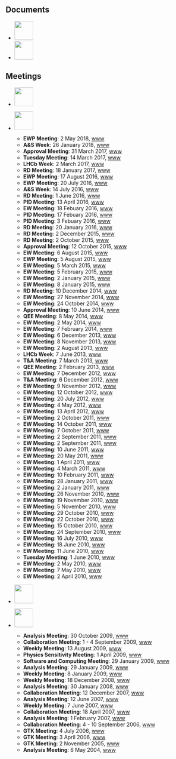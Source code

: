 ## Documents

- [<img src="../_images/cds.png" height="50">](http://cdsweb.cern.ch/search?ln=en&as=1&cc=LHCb&m1=a&p1=BIFANI&f1=author&op1=a&m2=a&p2=&f2=&op2=a&m3=a&p3=&f3=&action_search=Search&c=LHCb+Analysis+Notes&c=LHCb+Conference+Contributions&c=LHCb+Conference+Proceedings&c=LHCb+Internal+Notes&c=LHCb+Notes&c=LHCb+Talks&sf=&so=a&rm=&rg=25&sc=1&of=hb)
- [<img src="../_images/cernsearch.png" height="50">](https://search.cern.ch/Pages/IndicoResults.aspx?k=bifani&v1=-write#Default=%7B%22k%22%3A%22bifani%22%2C%22o%22%3A%5B%7B%22d%22%3A1%2C%22p%22%3A%22StartDate%22%7D%5D%7D)

## Meetings

- [<img src="../_images/indico.png" height="50">](https://indico.cern.ch/user/4548/dashboard/)

- [<img src="../_images/lhcb.png" height="50">](https://indico.cern.ch/category/6734/calendar)
  - **EWP Meeting**: 2 May 2018, [www](https://indico.cern.ch/event/724519/)
  - **A&S Week**: 26 January 2018, [www](https://indico.cern.ch/event/689674/)
  - **Approval Meeting**: 31 March 2017, [www](https://indico.cern.ch/event/627276/)
  - **Tuesday Meeting**: 14 March 2017, [www](https://indico.cern.ch/event/623467/)
  - **LHCb Week**: 2 March 2017, [www](https://indico.cern.ch/event/607443/)
  - **RD Meeting**: 18 January 2017, [www](https://indico.cern.ch/event/604838/)
  - **EWP Meeting**: 17 August 2016, [www](https://indico.cern.ch/event/562869/)
  - **EWP Meeting**: 20 July 2016, [www](https://indico.cern.ch/event/557249/)
  - **A&S Week**: 14 July 2016, [www](https://indico.cern.ch/event/442261/)
  - **RD Meeting**: 1 June 2016, [www](https://indico.cern.ch/event/489957/)
  - **PID Meeting**: 13 April 2016, [www](https://indico.cern.ch/event/518431/)
  - **EW Meeting**: 18 Febuary 2016, [www](https://indico.cern.ch/event/496349/)
  - **PID Meeting**: 17 Febuary 2016, [www](https://indico.cern.ch/event/496906/)
  - **PID Meeting**: 3 Febuary 2016, [www](https://indico.cern.ch/event/491966/)
  - **RD Meeting**: 20 January 2016, [www](https://indico.cern.ch/event/485379/)
  - **RD Meeting**: 2 December 2015, [www](https://indico.cern.ch/event/405161/)
  - **RD Meeting**: 2 October 2015, [www](https://indico.cern.ch/event/405155/)
  - **Approval Meeting**: 12 October 2015, [www](https://indico.cern.ch/event/440733/)
  - **EW Meeting**: 6 August 2015, [www](https://indico.cern.ch/event/437132/)
  - **EWP Meeting**: 5 August 2015, [www](https://indico.cern.ch/event/407478/)
  - **EW Meeting**: 5 March 2015, [www](https://indico.cern.ch/event/378147/)
  - **EW Meeting**: 5 February 2015, [www](https://indico.cern.ch/event/371338/)
  - **EW Meeting**: 2 January 2015, [www](https://indico.cern.ch/event/367601/)
  - **EW Meeting**: 8 January 2015, [www](https://indico.cern.ch/event/361989/)
  - **RD Meeting**: 10 December 2014, [www](https://indico.cern.ch/event/268928/)
  - **EW Meeting**: 27 November 2014, [www](https://indico.cern.ch/event/354977/)
  - **EW Meeting**: 24 October 2014, [www](https://indico.cern.ch/event/347949/)
  - **Approval Meeting**: 10 June 2014, [www](https://indico.cern.ch/event/237882/)
  - **QEE Meeting**: 8 May 2014, [www](https://indico.cern.ch/event/317139/)
  - **EW Meeting**: 2 May 2014, [www](https://indico.cern.ch/event/316349/)
  - **EW Meeting**: 7 February 2014, [www](https://indico.cern.ch/event/299631/)
  - **EW Meeting**: 6 December 2013, [www](https://indico.cern.ch/event/286709/)
  - **EW Meeting**: 8 November 2013, [www](https://indico.cern.ch/event/281866/)
  - **EW Meeting**: 2 August 2013, [www](https://indico.cern.ch/event/268206/)
  - **LHCb Week**: 7 June 2013, [www](https://indico.cern.ch/event/251037/)
  - **T&A Meeting**: 7 March 2013, [www](https://indico.cern.ch/event/223867/)
  - **QEE Meeting**: 2 February 2013, [www](https://indico.cern.ch/event/236169/)
  - **EW Meeting**: 7 December 2012, [www](https://indico.cern.ch/event/221011/)
  - **T&A Meeting**: 6 December 2012, [www](https://indico.cern.ch/event/208818/)
  - **EW Meeting**: 9 November 2012, [www](https://indico.cern.ch/event/216565/)
  - **EW Meeting**: 12 October 2012, [www](https://indico.cern.ch/event/212199/)
  - **EW Meeting**: 20 July 2012, [www](https://indico.cern.ch/event/201056/)
  - **EW Meeting**: 4 May 2012, [www](https://indico.cern.ch/event/189574/)
  - **EW Meeting**: 13 April 2012, [www](https://indico.cern.ch/event/186453/)
  - **EW Meeting**: 2 October 2011, [www](https://indico.cern.ch/event/159430/)
  - **EW Meeting**: 14 October 2011, [www](https://indico.cern.ch/event/158678/)
  - **EW Meeting**: 7 October 2011, [www](https://indico.cern.ch/event/157396/)
  - **EW Meeting**: 2 September 2011, [www](https://indico.cern.ch/event/155850/)
  - **EW Meeting**: 2 September 2011, [www](https://indico.cern.ch/event/152944/)
  - **EW Meeting**: 10 June 2011, [www](https://indico.cern.ch/event/142579/)
  - **EW Meeting**: 20 May 2011, [www](https://indico.cern.ch/event/139288/)
  - **EW Meeting**: 1 April 2011, [www](https://indico.cern.ch/event/133162/)
  - **EW Meeting**: 4 March 2011, [www](https://indico.cern.ch/event/129281/)
  - **EW Meeting**: 10 February 2011, [www](https://indico.cern.ch/event/126508/)
  - **EW Meeting**: 28 January 2011, [www](https://indico.cern.ch/event/124318/)
  - **EW Meeting**: 2 January 2011, [www](https://indico.cern.ch/event/123078/)
  - **EW Meeting**: 26 November 2010, [www](https://indico.cern.ch/event/114590/)
  - **EW Meeting**: 19 November 2010, [www](https://indico.cern.ch/event/113827/)
  - **EW Meeting**: 5 November 2010, [www](https://indico.cern.ch/event/112563/)
  - **EW Meeting**: 29 October 2010, [www](https://indico.cern.ch/event/111863/)
  - **EW Meeting**: 22 October 2010, [www](https://indico.cern.ch/event/110969/)
  - **EW Meeting**: 15 October 2010, [www](https://indico.cern.ch/event/110539/)
  - **EW Meeting**: 24 September 2010, [www](https://indico.cern.ch/event/108139/)
  - **EW Meeting**: 16 July 2010, [www](https://indico.cern.ch/event/101492/)
  - **EW Meeting**: 18 June 2010, [www](https://indico.cern.ch/event/98611/)
  - **EW Meeting**: 11 June 2010, [www](https://indico.cern.ch/event/97852/)
  - **Tuesday Meeting**: 1 June 2010, [www](https://indico.cern.ch/event/92702/)
  - **EW Meeting**: 2 May 2010, [www](https://indico.cern.ch/event/95299/)
  - **EW Meeting**: 7 May 2010, [www](https://indico.cern.ch/event/93851/)
  - **EW Meeting**: 2 April 2010, [www](https://indico.cern.ch/event/92035/)

- [<img src="../_images/na48.gif" height="50">](https://indico.cern.ch/category/9/calendar)

- [<img src="../_images/na62.gif" height="50">](https://indico.cern.ch/category/2155/calendar)
  - **Analysis Meeting**: 30 October 2009, [www](https://indico.cern.ch/event/71036/)
  - **Collaboration Meeting**: 1 - 4 September 2009, [www](http://na62meeting.na.infn.it/)
  - **Weekly Meeting**: 13 August 2009, [www](https://indico.cern.ch/event/66120/)
  - **Physics Sensitivity Meeting**: 1 April 2009, [www](https://indico.cern.ch/event/55997/)
  - **Software and Computing Meeting**: 29 January 2009, [www](https://indico.cern.ch/event/50512/)
  - **Analysis Meeting**: 29 January 2009, [www](https://indico.cern.ch/event/49362/)
  - **Weekly Meeting**: 8 January 2009, [www](https://indico.cern.ch/event/48811/)
  - **Weekly Meeting**: 18 December 2008, [www](https://indico.cern.ch/event/47645/)
  - **Analysis Meeting**: 30 January 2008, [www](https://indico.cern.ch/event/27877/)
  - **Collaboration Meeting**: 12 December 2007, [www](https://indico.cern.ch/event/25023/)
  - **Analysis Meeting**: 12 June 2007, [www](https://indico.cern.ch/event/18586/)
  - **Weekly Meeting**: 7 June 2007, [www](https://indico.cern.ch/event/17180/)
  - **Collaboration Meeting**: 18 April 2007, [www](https://indico.cern.ch/event/14876/)
  - **Analysis Meeting**: 1 February 2007, [www](https://indico.cern.ch/event/11437/)
  - **Collaboration Meeting**: 4 - 10 September 2006, [www](http://na48.web.cern.ch/NA48/NA48-2/Dubna_meeting/na48collab.html/)
  - **GTK Meeting**: 4 July 2006, [www](https://indico.cern.ch/event/4263/)
  - **GTK Meeting**: 3 April 2006, [www](https://indico.cern.ch/event/1420/)
  - **GTK Meeting**: 2 November 2005, [www](https://indico.cern.ch/event/a057009/)
  - **Analysis Meeting**: 6 May 2004, [www](https://indico.cern.ch/event/a041464/)
